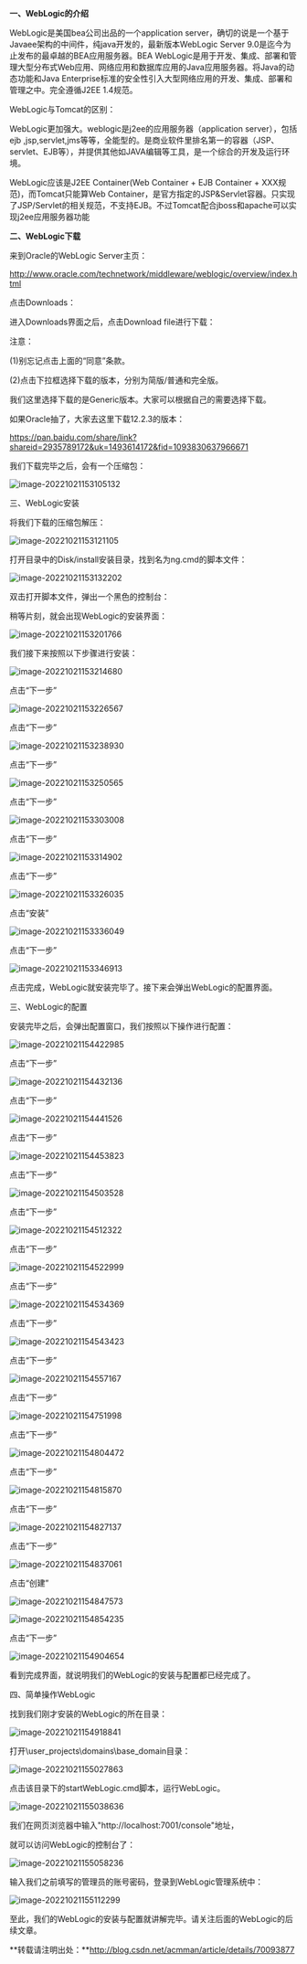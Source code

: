 **一、WebLogic的介绍**

  WebLogic是美国bea公司出品的一个application server，确切的说是一个基于Javaee架构的中间件，纯java开发的，最新版本WebLogic Server 9.0是迄今为止发布的最卓越的BEA应用服务器。BEA WebLogic是用于开发、集成、部署和管理大型分布式Web应用、网络应用和数据库应用的Java应用服务器。将Java的动态功能和Java Enterprise标准的安全性引入大型网络应用的开发、集成、部署和管理之中。完全遵循J2EE 1.4规范。

WebLogic与Tomcat的区别：

  WebLogic更加强大。weblogic是j2ee的应用服务器（application server），包括ejb ,jsp,servlet,jms等等，全能型的。是商业软件里排名第一的容器（JSP、servlet、EJB等），并提供其他如JAVA编辑等工具，是一个综合的开发及运行环境。

  WebLogic应该是J2EE Container(Web Container + EJB Container + XXX规范)，而Tomcat只能算Web Container，是官方指定的JSP&Servlet容器。只实现了JSP/Servlet的相关规范，不支持EJB。不过Tomcat配合jboss和apache可以实现j2ee应用服务器功能

**二、WebLogic下载**

来到Oracle的WebLogic Server主页：

http://www.oracle.com/technetwork/middleware/weblogic/overview/index.html

点击Downloads：

进入Downloads界面之后，点击Download file进行下载：

注意：

(1)别忘记点击上面的“同意”条款。

(2)点击下拉框选择下载的版本，分别为简版/普通和完全版。

我们这里选择下载的是Generic版本。大家可以根据自己的需要选择下载。

如果Oracle抽了，大家去这里下载12.2.3的版本：

https://pan.baidu.com/share/link?shareid=2935789172&uk=1493614172&fid=1093830637966671

我们下载完毕之后，会有一个压缩包：

![image-20221021153105132](../../../Image/image-20221021153105132.png)

三、WebLogic安装

将我们下载的压缩包解压：

![image-20221021153121105](../../../Image/image-20221021153121105.png)

打开目录中的Disk/install安装目录，找到名为ng.cmd的脚本文件：

![image-20221021153132202](../../../Image/image-20221021153132202.png)

双击打开脚本文件，弹出一个黑色的控制台：

稍等片刻，就会出现WebLogic的安装界面：

![image-20221021153201766](../../../Image/image-20221021153201766.png)

我们接下来按照以下步骤进行安装：

![image-20221021153214680](../../../Image/image-20221021153214680.png)

点击“下一步”

![image-20221021153226567](../../../Image/image-20221021153226567.png)

点击“下一步”

![image-20221021153238930](../../../Image/image-20221021153238930.png)

点击“下一步”

![image-20221021153250565](../../../Image/image-20221021153250565.png)

点击“下一步”

![image-20221021153303008](../../../Image/image-20221021153303008.png)

点击“下一步”

![image-20221021153314902](../../../Image/image-20221021153314902.png)

点击“下一步”

![image-20221021153326035](../../../Image/image-20221021153326035.png)

点击“安装”

![image-20221021153336049](../../../Image/image-20221021153336049.png)

点击“下一步”

![image-20221021153346913](../../../Image/image-20221021153346913.png)

点击完成，WebLogic就安装完毕了。接下来会弹出WebLogic的配置界面。

三、WebLogic的配置

安装完毕之后，会弹出配置窗口，我们按照以下操作进行配置：

![image-20221021154422985](../../../Image/image-20221021154422985.png)

点击“下一步”

![image-20221021154432136](../../../Image/image-20221021154432136.png)

点击“下一步”

![image-20221021154441526](../../../Image/image-20221021154441526.png)

点击“下一步”

![image-20221021154453823](../../../Image/image-20221021154453823.png)

点击“下一步”

![image-20221021154503528](../../../Image/image-20221021154503528.png)

点击“下一步”

![image-20221021154512322](../../../Image/image-20221021154512322.png)

点击“下一步”

![image-20221021154522999](../../../Image/image-20221021154522999.png)

点击“下一步”

![image-20221021154534369](../../../Image/image-20221021154534369.png)

点击“下一步”

![image-20221021154543423](../../../Image/image-20221021154543423.png)

点击“下一步”

![image-20221021154557167](../../../Image/image-20221021154557167.png)

点击“下一步”

![image-20221021154751998](../../../Image/image-20221021154751998.png)

点击“下一步”

![image-20221021154804472](../../../Image/image-20221021154804472.png)

点击“下一步”

![image-20221021154815870](../../../Image/image-20221021154815870.png)

点击“下一步”

![image-20221021154827137](../../../Image/image-20221021154827137.png)

点击“下一步”

![image-20221021154837061](../../../Image/image-20221021154837061.png)

点击“创建”

![image-20221021154847573](../../../Image/image-20221021154847573.png)

![image-20221021154854235](../../../Image/image-20221021154854235.png)

点击“下一步”

![image-20221021154904654](../../../Image/image-20221021154904654.png)

看到完成界面，就说明我们的WebLogic的安装与配置都已经完成了。

四、简单操作WebLogic

找到我们刚才安装的WebLogic的所在目录：

![image-20221021154918841](../../../Image/image-20221021154918841.png)

打开\user_projects\domains\base_domain目录：

![image-20221021155027863](../../../Image/image-20221021155027863.png)

点击该目录下的startWebLogic.cmd脚本，运行WebLogic。

![image-20221021155038636](../../../Image/image-20221021155038636.png)

我们在网页浏览器中输入"http://localhost:7001/console"地址，

就可以访问WebLogic的控制台了：

![image-20221021155058236](../../../Image/image-20221021155058236.png)

输入我们之前填写的管理员的账号密码，登录到WebLogic管理系统中：

![image-20221021155112299](../../../Image/image-20221021155112299.png)

至此，我们的WebLogic的安装与配置就讲解完毕。请关注后面的WebLogic的后续文章。

**转载请注明出处：**http://blog.csdn.net/acmman/article/details/70093877

